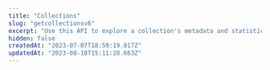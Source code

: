 ```yaml
---
title: "Collections"
slug: "getcollectionsv6"
excerpt: "Use this API to explore a collection's metadata and statistics (sales, volume, etc)."
hidden: false
createdAt: "2023-07-07T18:59:19.017Z"
updatedAt: "2023-08-18T15:11:28.663Z"
---
```

